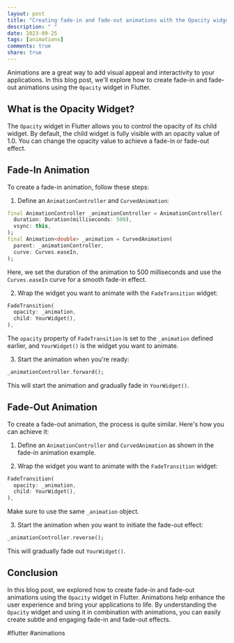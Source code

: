 ```yaml
---
layout: post
title: "Creating fade-in and fade-out animations with the Opacity widget"
description: " "
date: 2023-09-25
tags: [animations]
comments: true
share: true
---
```


Animations are a great way to add visual appeal and interactivity to your applications. In this blog post, we'll explore how to create fade-in and fade-out animations using the `Opacity` widget in Flutter.

## What is the Opacity Widget?

The `Opacity` widget in Flutter allows you to control the opacity of its child widget. By default, the child widget is fully visible with an opacity value of 1.0. You can change the opacity value to achieve a fade-in or fade-out effect.

## Fade-In Animation

To create a fade-in animation, follow these steps:

1. Define an `AnimationController` and `CurvedAnimation`:

```dart
final AnimationController _animationController = AnimationController(
  duration: Duration(milliseconds: 500),
  vsync: this,
);
final Animation<double> _animation = CurvedAnimation(
  parent: _animationController,
  curve: Curves.easeIn,
);
```

Here, we set the duration of the animation to 500 milliseconds and use the `Curves.easeIn` curve for a smooth fade-in effect.

2. Wrap the widget you want to animate with the `FadeTransition` widget:

```dart
FadeTransition(
  opacity: _animation,
  child: YourWidget(),
),
```

The `opacity` property of `FadeTransition` is set to the `_animation` defined earlier, and `YourWidget()` is the widget you want to animate.

3. Start the animation when you're ready:

```dart
_animationController.forward();
```

This will start the animation and gradually fade in `YourWidget()`.

## Fade-Out Animation

To create a fade-out animation, the process is quite similar. Here's how you can achieve it:

1. Define an `AnimationController` and `CurvedAnimation` as shown in the fade-in animation example.

2. Wrap the widget you want to animate with the `FadeTransition` widget:

```dart
FadeTransition(
  opacity: _animation,
  child: YourWidget(),
),
```

Make sure to use the same `_animation` object.

3. Start the animation when you want to initiate the fade-out effect:

```dart
_animationController.reverse();
```

This will gradually fade out `YourWidget()`.

## Conclusion

In this blog post, we explored how to create fade-in and fade-out animations using the `Opacity` widget in Flutter. Animations help enhance the user experience and bring your applications to life. By understanding the `Opacity` widget and using it in combination with animations, you can easily create subtle and engaging fade-in and fade-out effects.

#flutter #animations